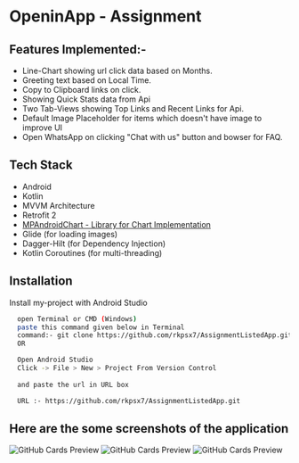 # OpeninApp - Assignment

## Features Implemented:-

- Line-Chart showing url click data based on Months.
- Greeting text based on Local Time.
- Copy to Clipboard links on click.
- Showing Quick Stats data from Api
- Two Tab-Views showing Top Links and Recent Links for Api.
- Default Image Placeholder for items which doesn't have image to improve UI
- Open WhatsApp on clicking "Chat with us" button and bowser for FAQ.


## Tech Stack

- Android
- Kotlin
- MVVM Architecture
- Retrofit 2 
- [MPAndroidChart - Library for Chart Implementation](https://github.com/PhilJay/MPAndroidChart)
- Glide (for loading images)
- Dagger-Hilt (for Dependency Injection)
- Kotlin Coroutines (for multi-threading) 


## Installation

Install my-project with Android Studio

```bash
  open Terminal or CMD (Windows)
  paste this command given below in Terminal
  command:- git clone https://github.com/rkpsx7/AssignmentListedApp.git
  OR

  Open Android Studio
  Click -> File > New > Project From Version Control
 
  and paste the url in URL box

  URL :- https://github.com/rkpsx7/AssignmentListedApp.git
```

## Here are the some screenshots of the application
![GitHub Cards Preview](https://firebasestorage.googleapis.com/v0/b/customcamarax.appspot.com/o/dummyNotToUseImages%2FWhatsApp%20Image%202023-04-26%20at%2000.38.36.jpg?alt=media&token=9c7534f1-b05b-4b8d-8acf-a344917a7fb5)
![GitHub Cards Preview](https://firebasestorage.googleapis.com/v0/b/customcamarax.appspot.com/o/dummyNotToUseImages%2FIMG-20230426-WA0006.jpg?alt=media&token=a466c8dd-0228-447b-b081-d7877d45f105)
![GitHub Cards Preview](https://firebasestorage.googleapis.com/v0/b/customcamarax.appspot.com/o/dummyNotToUseImages%2FIMG-20230426-WA0003.jpg?alt=media&token=61de4d40-faff-4dfd-898f-b37106a0769c)
